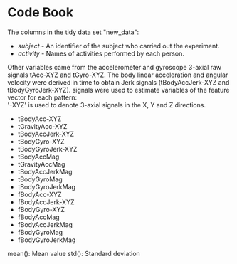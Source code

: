 # Code Book

The columns in the tidy data set "new_data":

  - *subject* - An identifier of the subject who carried out the experiment.
  - *activity* - Names of activities performed by each person.

Other variables came from the accelerometer and gyroscope 3-axial raw signals tAcc-XYZ and tGyro-XYZ.
The body linear acceleration and angular velocity were derived in time to obtain Jerk signals (tBodyAccJerk-XYZ and tBodyGyroJerk-XYZ).
signals were used to estimate variables of the feature vector for each pattern:  
'-XYZ' is used to denote 3-axial signals in the X, Y and Z directions.

- tBodyAcc-XYZ
- tGravityAcc-XYZ
- tBodyAccJerk-XYZ
- tBodyGyro-XYZ
- tBodyGyroJerk-XYZ
- tBodyAccMag
- tGravityAccMag
- tBodyAccJerkMag
- tBodyGyroMag
- tBodyGyroJerkMag
- fBodyAcc-XYZ
- fBodyAccJerk-XYZ
- fBodyGyro-XYZ
- fBodyAccMag
- fBodyAccJerkMag
- fBodyGyroMag
- fBodyGyroJerkMag

mean(): Mean value
std(): Standard deviation